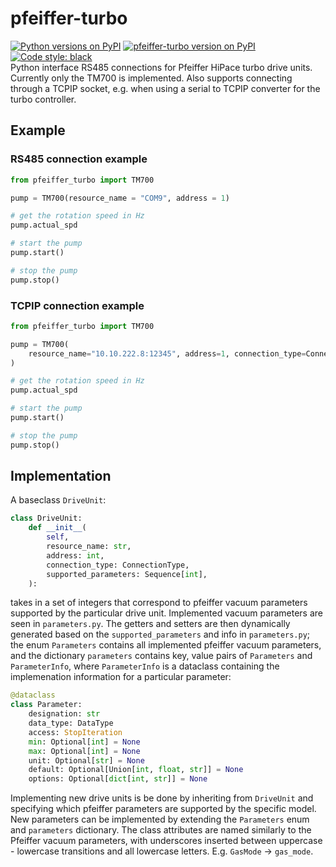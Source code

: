 # pfeiffer-turbo
[![Python versions on PyPI](https://img.shields.io/pypi/pyversions/pfeiffer-turbo.svg)](https://pypi.python.org/pypi/precilaser/)
[![pfeiffer-turbo version on PyPI](https://img.shields.io/pypi/v/pfeiffer-turbo.svg "pfeiffer-turbo on PyPI")](https://pypi.python.org/pypi/pfeiffer-turbo/)
[![Code style: black](https://img.shields.io/badge/code%20style-black-000000.svg)](https://github.com/psf/black)  
Python interface RS485 connections for Pfeiffer HiPace turbo drive units. Currently only the TM700 is implemented. Also supports connecting through a TCPIP socket, e.g. when using a serial to TCPIP converter for the turbo controller.

## Example
### RS485 connection example
```python
from pfeiffer_turbo import TM700

pump = TM700(resource_name = "COM9", address = 1)

# get the rotation speed in Hz
pump.actual_spd

# start the pump
pump.start()

# stop the pump
pump.stop()
```
### TCPIP connection example
```python
from pfeiffer_turbo import TM700

pump = TM700(
    resource_name="10.10.222.8:12345", address=1, connection_type=ConnectionType.TCPIP
)

# get the rotation speed in Hz
pump.actual_spd

# start the pump
pump.start()

# stop the pump
pump.stop()
```

## Implementation
A baseclass `DriveUnit`:
```Python
class DriveUnit:
    def __init__(
        self,
        resource_name: str,
        address: int,
        connection_type: ConnectionType,
        supported_parameters: Sequence[int],
    ):
```
takes in a set of integers that correspond to pfeiffer vacuum parameters supported by the particular drive unit. Implemented vacuum parameters are seen in `parameters.py`. The getters and setters are then dynamically generated based on the `supported_parameters` and info in `parameters.py`; the enum `Parameters` contains all implemented pfeiffer vacuum parameters, and the dictionary `parameters` contains key, value pairs of `Parameters` and `ParameterInfo`, where `ParameterInfo` is a dataclass containing the implemenation information for a particular parameter:
```Python
@dataclass
class Parameter:
    designation: str
    data_type: DataType
    access: StopIteration
    min: Optional[int] = None
    max: Optional[int] = None
    unit: Optional[str] = None
    default: Optional[Union[int, float, str]] = None
    options: Optional[dict[int, str]] = None
```
Implementing new drive units is be done by inheriting from `DriveUnit` and specifying which pfeiffer parameters are supported by the specific model. New parameters can be implemented by extending the `Parameters` enum and `parameters` dictionary. The class attributes are named similarly to the Pfeiffer vacuum parameters, with underscores inserted between uppercase - lowercase transitions and all lowercase letters. E.g. `GasMode` -> `gas_mode`.
